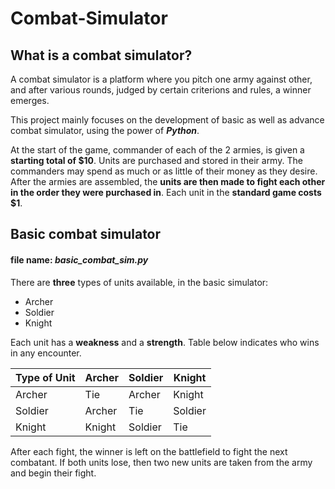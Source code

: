 # Combat-Simulator

## What is a combat simulator?
A combat simulator is a platform where you pitch one army against other, and after various rounds, judged by certain criterions and rules, a winner emerges.

This project mainly focuses on the development of basic as well as advance combat simulator, using the power of **_Python_**.

At the start of the game, commander of each of the 2 armies, is given a **starting total of $10**. Units are purchased
and stored in their army. The commanders may spend as much or as little of their money as they desire. After the armies are assembled, the **units are then made to fight each other in the order they were purchased in**. Each unit in the **standard game costs $1**.


## Basic combat simulator

#### file name: **_basic_combat_sim.py_**

There are **three** types of units available, in the basic simulator:
* Archer
* Soldier 
* Knight

Each unit has a **weakness** and a **strength**.
Table below indicates who wins in any encounter.

| Type of Unit | Archer | Soldier | Knight | 
| ------------ |------- | ------- | ------ |
| Archer | Tie | Archer | Knight |
| Soldier | Archer | Tie | Soldier |
| Knight | Knight | Soldier | Tie |

After each fight, the winner is left on the battlefield to fight the next combatant. If both units
lose, then two new units are taken from the army and begin their fight.
